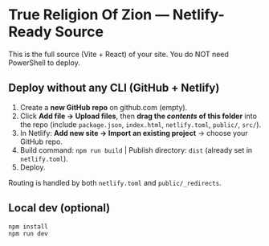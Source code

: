 # True Religion Of Zion — Netlify-Ready Source

This is the full source (Vite + React) of your site. You do NOT need PowerShell to deploy.

## Deploy without any CLI (GitHub + Netlify)

1. Create a **new GitHub repo** on github.com (empty).
2. Click **Add file → Upload files**, then **drag the *contents* of this folder** into the repo (include `package.json`, `index.html`, `netlify.toml`, `public/`, `src/`).
3. In Netlify: **Add new site → Import an existing project** → choose your GitHub repo.
4. Build command: `npm run build` | Publish directory: `dist` (already set in `netlify.toml`).
5. Deploy.

Routing is handled by both `netlify.toml` and `public/_redirects`.

## Local dev (optional)
```bash
npm install
npm run dev
```
